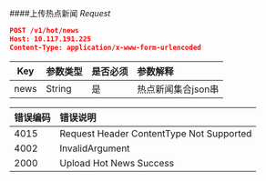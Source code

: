 ####上传热点新闻
_Request_
```json
POST /v1/hot/news
Host: 10.117.191.225
Content-Type: application/x-www-form-urlencoded
```
| Key  | 参数类型   | 是否必须     | 参数解释 |
| ---- | :----- | :------- | :--- |
| news  | String | 是        | 热点新闻集合json串 |

| 错误编码  | 错误说明   |
| ---- | :----- | 
| 4015  | Request Header ContentType Not Supported | 
| 4002  | InvalidArgument | 
| 2000  | Upload Hot News Success | 
